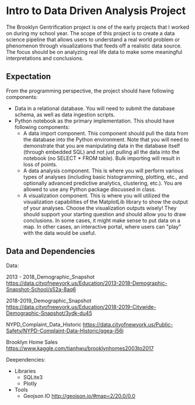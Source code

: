 # Intro to Data Driven Analysis Project

The Brooklyn Gentrification project is one of the early projects that I worked on during my school year.
The scope of this project is to create a data science pipeline that allows users to understand a
real world problem or phenomenon through visualizations that feeds off a realistic data source. The
focus should be on analyzing real life data to make some meaningful interpretations and conclusions.

## Expectation
From the programming perspective, the project should have following components:
* Data in a relational database. You will need to submit the database schema, as well as data ingestion scripts.
* Python notebook as the primary implementation. This should have following components:
    - A data import component. This component should pull the data from the database into the Python environment. Note that you will need to demonstrate that you are manipulating data in the database itself (through embedded SQL) and not just pulling all the data into the notebook (no SELECT * FROM table). Bulk importing will result in loss of points.
    - A data analysis component. This is where you will perform various types of analyses (including basic histogramming, plotting, etc., and optionally advanced predictive analytics, clustering, etc.). You are allowed to use any Python package discussed in class.
    - A visualization component. This is where you will utilized the visualization capabilities of the MatplotLib library to show the output of your analyses. Choose the visualization outputs wisely! They should support your starting question and should allow you to draw conclusions. In some cases, it might make sense to put data on a map. In other cases, an interactive portal, where users can "play" with the data would be useful. 

## Data and Dependencies
Data:

2013 - 2018_Demographic_Snapshot https://data.cityofnewyork.us/Education/2013-2018-Demographic-Snapshot-School/s52a-8aq6

2018-2019_Demographic_Snapshot https://data.cityofnewyork.us/Education/2018-2019-Citywide-Demographic-Snapshot/3ydk-du45

NYPD_Complaint_Data_Historic https://data.cityofnewyork.us/Public-Safety/NYPD-Complaint-Data-Historic/qgea-i56i

Brooklyn Home Sales https://www.kaggle.com/tianhwu/brooklynhomes2003to2017

Deependencies:
* Libraries
    - SQLite3
    - Plotly
* Tools
    - Geojson IO
    http://geojson.io/#map=2/20.0/0.0


